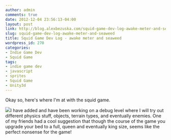 ```yaml
---
author: admin
comments: true
date: 2012-12-04 23:56:13-04:00
layout: post
link: http://blog.alexbezuska.com/squid-game-dev-log-awake-meter-and-seaweed/
slug: squid-game-dev-log-awake-meter-and-seaweed
title: Squid Game Dev Log - awake meter and seaweed
wordpress_id: 270
categories:
- Indie Game Dev
- Squid Game
tags:
- indie game dev
- javascript
- sprites
- Squid Game
- Unity3d
---
```


Okay so, here's where I'm at with the squid game.

![](/images/2012/12/Screen-Shot-2012-12-04-at-12.00.00-AM.png)I have added and have been working on a debug level where I will try out different physics stuff, objects, terrain types, and eventually enemies.
One of my friends had a cool suggestion that though the course of the game you upgrade your bed to a full, queen and eventually king size, seems like the perfect nonsense for the game!
